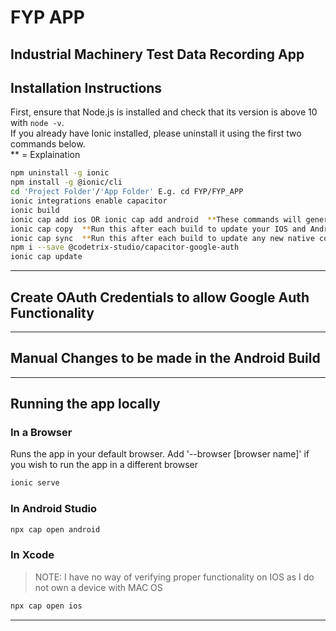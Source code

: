 # FYP APP
## Industrial Machinery Test Data Recording App
## Installation Instructions
First, ensure that Node.js is installed and check that its version is above 10 with ```node -v```.   
If you already have Ionic installed, please uninstall it using the first two commands below.   
** = Explaination
<!-- LAST LEFT OFF AT 3:53 IN VIDEO TUTORIAL https://www.youtube.com/watch?v=fXRXbPBHIRs&list=PLYxzS__5yYQkxcATbHyMA6wfEinKL6jPD&index=13 -->
```bash
npm uninstall -g ionic
npm install -g @ionic/cli
cd 'Project Folder'/'App Folder' E.g. cd FYP/FYP_APP
ionic integrations enable capacitor
ionic build
ionic cap add ios OR ionic cap add android  **These commands will generate IOS and Android compatible builds of the app.  Both of these can be run
ionic cap copy  **Run this after each build to update your IOS and Android builds with any new code
ionic cap sync  **Run this after each build to update any new native code
npm i --save @codetrix-studio/capacitor-google-auth
ionic cap update
```
***
## Create OAuth Credentials to allow Google Auth Functionality

***
## Manual Changes to be made in the Android Build

***
## Running the app locally

### In a Browser
Runs the app in your default browser.  Add '--browser [browser name]' if you wish to run the app in a different browser
```bash
ionic serve
```
### In Android Studio
```bash
npx cap open android
```
### In Xcode
> NOTE:  I have no way of verifying proper functionality on IOS as I do not own a device with MAC OS
```bash
npx cap open ios
```
***
